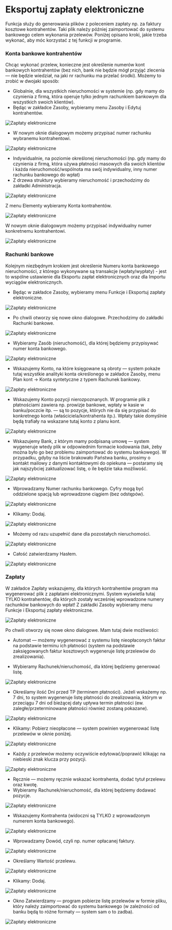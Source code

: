 # Eksportuj zapłaty elektroniczne

Funkcja służy do generowania plików z poleceniem zapłaty np. za faktury kosztowe kontrahentów. Taki plik należy później zaimportować do systemu bankowego celem wykonania przelewów. Poniżej opisano kroki, jakie trzeba wykonać, aby móc korzystać z tej funkcji w programie.

### Konta bankowe kontrahentów

Chcąc wykonać przelew, konieczne jest określenie numerów kont bankowych kontrahentów (bez nich, bank nie będzie mógł przyjąć zlecenia — nie będzie wiedział, na jaki nr rachunku ma przelać środki). Możemy to zrobić w dwojaki sposób:
- Globalnie, dla wszystkich nieruchomości w systemie (np. gdy mamy do czynienia z firmą, która operuje tylko jednym rachunkiem bankowym dla wszystkich swoich klientów).
- Będąc w zakładce Zasoby, wybieramy menu Zasoby i Edytuj kontrahentów.

![Zapłaty elektroniczne](zaplaty1.png)

- W nowym oknie dialogowym możemy przypisać numer rachunku wybranemu kontrahentowi.

![Zapłaty elektroniczne](zaplaty2.png)

- Indywidualnie, na poziomie określonej nieruchomości (np. gdy mamy do czynienia z firmą, która używa płatności masowych dla swoich klientów i każda nieruchomość/wspólnota ma swój indywidualny, inny numer rachunku bankowego do wpłat)
- Z drzewa struktury wybieramy nieruchomość i przechodzimy do zakładki Administracja.

![Zapłaty elektroniczne](zaplaty3.png)

Z menu Elementy wybieramy Konta kontrahentów.

![Zapłaty elektroniczne](zaplaty4.png)

W nowym oknie dialogowym możemy przypisać indywidualny numer konkretnemu kontrahentowi.

![Zapłaty elektroniczne](zaplaty5.png)

### Rachunki bankowe

Kolejnym niezbędnym krokiem jest określenie Numeru konta bankowego nieruchomości, z którego wykonywane są transakcje (wpłaty/wypłaty) - jest to wspólne ustawienie dla Eksportu zapłat elektronicznych oraz dla Importu wyciągów elektronicznych.

- Będąc w zakładce Zasoby, wybieramy menu Funkcje i Eksportuj zapłaty elektroniczne.

![Zapłaty elektroniczne](zaplaty6.png)

- Po chwili otworzy się nowe okno dialogowe. Przechodzimy do zakładki Rachunki bankowe.

![Zapłaty elektroniczne](zaplaty7.png)

- Wybieramy Zasób (nieruchomość), dla której będziemy przypisywać numer konta bankowego.

![Zapłaty elektroniczne](zaplaty8.png)

- Wskazujemy Konto, na które księgowane są obroty — system pokaże tutaj wszystkie analityki konta określonego w zakładce Zasoby, menu Plan kont -> Konta syntetyczne z typem Rachunek bankowy.

![Zapłaty elektroniczne](zaplaty9.png)

- Wskazujemy Konto pozycji nierozpoznanych. W programie plik z płatnościami zawiera np. prowizje bankowe, wpłaty w kasie w banku/poczcie itp. — są to pozycje, których nie da się przypisać do konkretnego konta (właściciela/kontrahenta itp.). Wpłaty takie domyślnie będą trafiały na wskazane tutaj konto z planu kont.

![Zapłaty elektroniczne](zaplaty10.png)

- Wskazujemy Bank, z którym mamy podpisaną umowę — system wygeneruje wtedy plik w odpowiednim formacie kodowania (tak, żeby można było go bez problemu zaimportować do systemu bankowego). W przypadku, gdyby na liście brakowało Państwa banku, prosimy o kontakt mailowy z danymi kontaktowymi do opiekuna — postaramy się jak najszybciej zaktualizować listę, o ile będzie taka możliwość.

![Zapłaty elektroniczne](zaplaty11.png)

- Wprowadzamy Numer rachunku bankowego. Cyfry mogą być oddzielone spacją lub wprowadzone ciągiem (bez odstępów).

![Zapłaty elektroniczne](zaplaty12.png)

- Klikamy: Dodaj.

![Zapłaty elektroniczne](zaplaty13.png)

- Możemy od razu uzupełnić dane dla pozostałych nieruchomości.

![Zapłaty elektroniczne](zaplaty14.png)

- Całość zatwierdzamy Hasłem.

![Zapłaty elektroniczne](zaplaty15.png)

### Zapłaty

W zakładce Zapłaty wskazujemy, dla których kontrahentów program ma wygenerować plik z zapłatami elektronicznymi. System wyświetla tutaj TYLKO kontrahentów, dla których zostały wcześniej wprowadzone numery rachunków bankowych do wpłat! Z zakładki Zasoby wybieramy menu Funkcje i Eksportuj zapłaty elektroniczne.

![Zapłaty elektroniczne](zaplaty16.png)

Po chwili otworzy się nowe okno dialogowe. Mam tutaj dwie możliwości: 
- Automat — możemy wygenerować z systemu listę nieopłaconych faktur na podstawie terminu ich płatności (system na podstawie zaksięgowanych faktur kosztowych wygeneruje listę przelewów do zrealizowania).

- Wybieramy Rachunek/nieruchomość, dla której będziemy generować listę.

![Zapłaty elektroniczne](zaplaty17.png)

- Określamy ilość Dni przed TP (terminem płatności). Jeżeli wskażemy np. 7 dni, to system wygeneruje listę płatności do zrealizowania, którym w przeciągu 7 dni od bieżącej daty upływa termin płatności (ew. zaległe/przeterminowane płatności również zostaną pokazane).

![Zapłaty elektroniczne](zaplaty18.png)

- Klikamy: Pobierz nieopłacone — system powinien wygenerować listę przelewów w oknie poniżej.

![Zapłaty elektroniczne](zaplaty19.png)

- Każdy z przelewów możemy oczywiście edytować/poprawić klikając na niebieski znak klucza przy pozycji.

![Zapłaty elektroniczne](zaplaty20.png)

- Ręcznie — możemy ręcznie wskazać kontrahenta, dodać tytuł przelewu oraz kwotę.
- Wybieramy Rachunek/nieruchomość, dla której będziemy dodawać pozycje.

![Zapłaty elektroniczne](zaplaty21.png)

- Wskazujemy Kontrahenta (widoczni są TYLKO z wprowadzonym numerem konta bankowego).

![Zapłaty elektroniczne](zaplaty22.png)

- Wprowadzamy Dowód, czyli np. numer opłacanej faktury.

![Zapłaty elektroniczne](zaplaty23.png)

- Określamy Wartość przelewu.

![Zapłaty elektroniczne](zaplaty24.png)

- Klikamy: Dodaj.

![Zapłaty elektroniczne](zaplaty25.png)

- Okno Zatwierdzamy — program pobierze listę przelewów w formie pliku, który należy zaimportować do systemu bankowego (w zależności od banku będą to różne formaty — system sam o to zadba). 

![Zapłaty elektroniczne](zaplaty26.png)